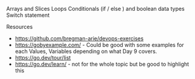 Arrays and Slices 
Loops 
Conditionals (if / else ) and boolean data types 
Switch statement 



Resources 

- https://github.com/bregman-arie/devops-exercises
- https://gobyexample.com/ - Could be good with some examples for each Values, Variables depending on what Day 9 covers.
- https://go.dev/tour/list
- https://go.dev/learn/ - not for the whole topic but be good to highlight this 
